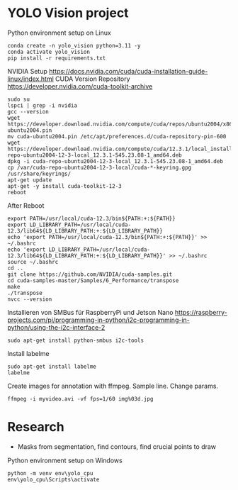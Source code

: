 # YOLO Vision project

Python environment setup on Linux

```shell
conda create -n yolo_vision python=3.11 -y
conda activate yolo_vision
pip install -r requirements.txt
```

NVIDIA Setup 
https://docs.nvidia.com/cuda/cuda-installation-guide-linux/index.html
CUDA Version Repository
https://developer.nvidia.com/cuda-toolkit-archive
```shell
sudo su
lspci | grep -i nvidia
gcc --version
wget https://developer.download.nvidia.com/compute/cuda/repos/ubuntu2004/x86_64/cuda-ubuntu2004.pin
mv cuda-ubuntu2004.pin /etc/apt/preferences.d/cuda-repository-pin-600
wget https://developer.download.nvidia.com/compute/cuda/12.3.1/local_installers/cuda-repo-ubuntu2004-12-3-local_12.3.1-545.23.08-1_amd64.deb
dpkg -i cuda-repo-ubuntu2004-12-3-local_12.3.1-545.23.08-1_amd64.deb
cp /var/cuda-repo-ubuntu2004-12-3-local/cuda-*-keyring.gpg /usr/share/keyrings/
apt-get update
apt-get -y install cuda-toolkit-12-3
reboot 
```

After Reboot 
```shell
export PATH=/usr/local/cuda-12.3/bin${PATH:+:${PATH}}
export LD_LIBRARY_PATH=/usr/local/cuda-12.3/lib64${LD_LIBRARY_PATH:+:${LD_LIBRARY_PATH}}
echo 'export PATH=/usr/local/cuda-12.3/bin${PATH:+:${PATH}}' >> ~/.bashrc
echo 'export LD_LIBRARY_PATH=/usr/local/cuda-12.3/lib64${LD_LIBRARY_PATH:+:${LD_LIBRARY_PATH}}' >> ~/.bashrc
source ~/.bashrc
cd ..
git clone https://github.com/NVIDIA/cuda-samples.git
cd cuda-samples-master/Samples/6_Performance/transpose
make
./transpose
nvcc --version
```

Installieren von SMBus für RaspberryPi und Jetson Nano
https://raspberry-projects.com/pi/programming-in-python/i2c-programming-in-python/using-the-i2c-interface-2
```shell
sudo apt-get install python-smbus i2c-tools
```



Install labelme
```shell
sudo apt-get install labelme
labelme
```

Create images for annotation with ffmpeg. Sample line. Change params.
```shell
ffmpeg -i myvideo.avi -vf fps=1/60 img%03d.jpg
```

# Research 
- Masks from segmentation, find contours, find crucial points to draw 


Python environment setup on Windows

```commandline
python -m venv env\yolo_cpu
env\yolo_cpu\Scripts\activate
```
